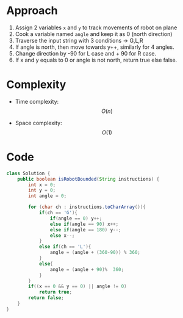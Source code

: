
# Approach
1. Assign 2 variables `x` and `y` to track movements of robot on plane
2. Cook a variable named `angle` and keep it as 0 (north direction)
3. Traverse the input string with 3 conditions -> G,L,R
4. If angle is north, then move towards y++, similarly for 4 angles.
5. Change direction by -90 for L case and  + 90 for R case.
6. If x and y equals to 0 or angle is not north, return true else false.

# Complexity
- Time complexity:
$$O(n)$$

- Space complexity:
$$O(1)$$

# Code
```java []
class Solution {
    public boolean isRobotBounded(String instructions) {
        int x = 0;
        int y = 0;
        int angle = 0;

        for (char ch : instructions.toCharArray()){
            if(ch == 'G'){
                if(angle == 0) y++;
                else if(angle == 90) x++;
                else if(angle == 180) y--;
                else x--;
            }
            else if(ch == 'L'){
                angle = (angle + (360-90)) % 360;
            }
            else{
                angle = (angle + 90)%  360;
            }
        }
        if((x == 0 && y == 0) || angle != 0)
            return true;
        return false;
    }
}
```
